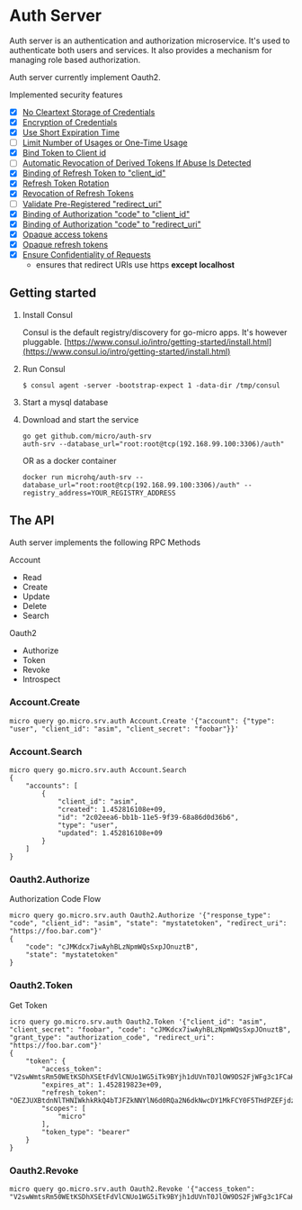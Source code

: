 # Auth Server

Auth server is an authentication and authorization microservice. It's used to authenticate both users and services. 
It also provides a mechanism for managing role based authorization.

Auth server currently implement Oauth2.

Implemented security features

* [x] [No Cleartext Storage of Credentials](https://tools.ietf.org/html/rfc6819#section-5.1.4.1.3)
* [x] [Encryption of Credentials](https://tools.ietf.org/html/rfc6819#section-5.1.4.1.4)
* [x] [Use Short Expiration Time](https://tools.ietf.org/html/rfc6819#section-5.1.5.3)
* [ ] [Limit Number of Usages or One-Time Usage](https://tools.ietf.org/html/rfc6819#section-5.1.5.4)
* [x] [Bind Token to Client id](https://tools.ietf.org/html/rfc6819#section-5.1.5.8)
* [ ] [Automatic Revocation of Derived Tokens If Abuse Is Detected](https://tools.ietf.org/html/rfc6819#section-5.2.1.1)
* [x] [Binding of Refresh Token to "client_id"](https://tools.ietf.org/html/rfc6819#section-5.2.2.2)
* [x] [Refresh Token Rotation](https://tools.ietf.org/html/rfc6819#section-5.2.2.3)
* [x] [Revocation of Refresh Tokens](https://tools.ietf.org/html/rfc6819#section-5.2.2.4)
* [ ] [Validate Pre-Registered "redirect_uri"](https://tools.ietf.org/html/rfc6819#section-5.2.3.5)
* [x] [Binding of Authorization "code" to "client_id"](https://tools.ietf.org/html/rfc6819#section-5.2.4.4)
* [x] [Binding of Authorization "code" to "redirect_uri"](https://tools.ietf.org/html/rfc6819#section-5.2.4.6)
* [x] [Opaque access tokens](https://tools.ietf.org/html/rfc6749#section-1.4)
* [x] [Opaque refresh tokens](https://tools.ietf.org/html/rfc6749#section-1.5)
* [x] [Ensure Confidentiality of Requests](https://tools.ietf.org/html/rfc6819#section-5.1.1)
  * ensures that redirect URIs use https **except localhost**

## Getting started

1. Install Consul

	Consul is the default registry/discovery for go-micro apps. It's however pluggable.
	[https://www.consul.io/intro/getting-started/install.html](https://www.consul.io/intro/getting-started/install.html)

2. Run Consul
	```
	$ consul agent -server -bootstrap-expect 1 -data-dir /tmp/consul
	```

3. Start a mysql database

4. Download and start the service

	```shell
	go get github.com/micro/auth-srv
	auth-srv --database_url="root:root@tcp(192.168.99.100:3306)/auth"
	```

	OR as a docker container

	```shell
	docker run microhq/auth-srv --database_url="root:root@tcp(192.168.99.100:3306)/auth" --registry_address=YOUR_REGISTRY_ADDRESS
	```

## The API
Auth server implements the following RPC Methods

Account
- Read
- Create
- Update
- Delete
- Search

Oauth2
- Authorize
- Token
- Revoke
- Introspect

### Account.Create

```shell
micro query go.micro.srv.auth Account.Create '{"account": {"type": "user", "client_id": "asim", "client_secret": "foobar"}}'
```

### Account.Search

```shell
micro query go.micro.srv.auth Account.Search
{
	"accounts": [
		{
			"client_id": "asim",
			"created": 1.452816108e+09,
			"id": "2c02eea6-bb1b-11e5-9f39-68a86d0d36b6",
			"type": "user",
			"updated": 1.452816108e+09
		}
	]
}
```

### Oauth2.Authorize

Authorization Code Flow

```shell
micro query go.micro.srv.auth Oauth2.Authorize '{"response_type": "code", "client_id": "asim", "state": "mystatetoken", "redirect_uri": "https://foo.bar.com"}'
{
	"code": "cJMKdcx7iwAyhBLzNpmWQsSxpJOnuztB",
	"state": "mystatetoken"
}
```

### Oauth2.Token

Get Token

```shell
icro query go.micro.srv.auth Oauth2.Token '{"client_id": "asim", "client_secret": "foobar", "code": "cJMKdcx7iwAyhBLzNpmWQsSxpJOnuztB", "grant_type": "authorization_code", "redirect_uri": "https://foo.bar.com"}'
{
	"token": {
		"access_token": "V2swWmtsRm50WEtKSDhXSEtFdVlCNUo1WG5iTk9BYjh1dUVnT0JlOW9DS2FjWFg3c1FCaHBDbWFpaUhtQVUxUw==",
		"expires_at": 1.452819823e+09,
		"refresh_token": "OEZJUXBtdnNlTHNIWkhkRkQ4bTJFZkNNYlN6d0RQa2N6dkNwcDY1MkFCY0F5THdPZEFjdzB0a0JzNHpXYlJ4Ng==",
		"scopes": [
			"micro"
		],
		"token_type": "bearer"
	}
}
```

### Oauth2.Revoke

```shell
micro query go.micro.srv.auth Oauth2.Revoke '{"access_token": "V2swWmtsRm50WEtKSDhXSEtFdVlCNUo1WG5iTk9BYjh1dUVnT0JlOW9DS2FjWFg3c1FCaHBDbWFpaUhtQVUxUw=="}'
```

